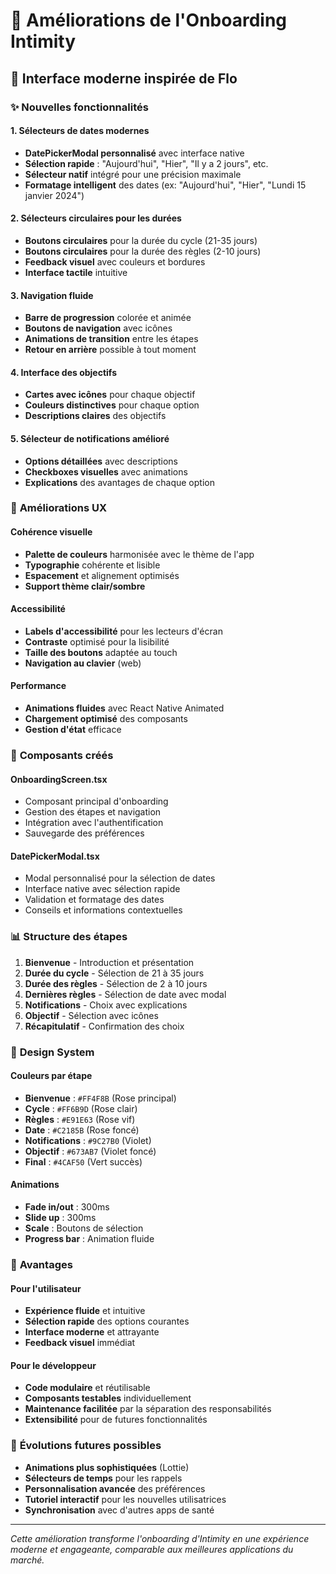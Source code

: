 # 🎨 Améliorations de l'Onboarding Intimity

## 📱 Interface moderne inspirée de Flo

### ✨ **Nouvelles fonctionnalités**

#### **1. Sélecteurs de dates modernes**
- **DatePickerModal personnalisé** avec interface native
- **Sélection rapide** : "Aujourd'hui", "Hier", "Il y a 2 jours", etc.
- **Sélecteur natif** intégré pour une précision maximale
- **Formatage intelligent** des dates (ex: "Aujourd'hui", "Hier", "Lundi 15 janvier 2024")

#### **2. Sélecteurs circulaires pour les durées**
- **Boutons circulaires** pour la durée du cycle (21-35 jours)
- **Boutons circulaires** pour la durée des règles (2-10 jours)
- **Feedback visuel** avec couleurs et bordures
- **Interface tactile** intuitive

#### **3. Navigation fluide**
- **Barre de progression** colorée et animée
- **Boutons de navigation** avec icônes
- **Animations de transition** entre les étapes
- **Retour en arrière** possible à tout moment

#### **4. Interface des objectifs**
- **Cartes avec icônes** pour chaque objectif
- **Couleurs distinctives** pour chaque option
- **Descriptions claires** des objectifs

#### **5. Sélecteur de notifications amélioré**
- **Options détaillées** avec descriptions
- **Checkboxes visuelles** avec animations
- **Explications** des avantages de chaque option

### 🎯 **Améliorations UX**

#### **Cohérence visuelle**
- **Palette de couleurs** harmonisée avec le thème de l'app
- **Typographie** cohérente et lisible
- **Espacement** et alignement optimisés
- **Support thème clair/sombre**

#### **Accessibilité**
- **Labels d'accessibilité** pour les lecteurs d'écran
- **Contraste** optimisé pour la lisibilité
- **Taille des boutons** adaptée au touch
- **Navigation au clavier** (web)

#### **Performance**
- **Animations fluides** avec React Native Animated
- **Chargement optimisé** des composants
- **Gestion d'état** efficace

### 🔧 **Composants créés**

#### **OnboardingScreen.tsx**
- Composant principal d'onboarding
- Gestion des étapes et navigation
- Intégration avec l'authentification
- Sauvegarde des préférences

#### **DatePickerModal.tsx**
- Modal personnalisé pour la sélection de dates
- Interface native avec sélection rapide
- Validation et formatage des dates
- Conseils et informations contextuelles

### 📊 **Structure des étapes**

1. **Bienvenue** - Introduction et présentation
2. **Durée du cycle** - Sélection de 21 à 35 jours
3. **Durée des règles** - Sélection de 2 à 10 jours
4. **Dernières règles** - Sélection de date avec modal
5. **Notifications** - Choix avec explications
6. **Objectif** - Sélection avec icônes
7. **Récapitulatif** - Confirmation des choix

### 🎨 **Design System**

#### **Couleurs par étape**
- **Bienvenue** : `#FF4F8B` (Rose principal)
- **Cycle** : `#FF6B9D` (Rose clair)
- **Règles** : `#E91E63` (Rose vif)
- **Date** : `#C2185B` (Rose foncé)
- **Notifications** : `#9C27B0` (Violet)
- **Objectif** : `#673AB7` (Violet foncé)
- **Final** : `#4CAF50` (Vert succès)

#### **Animations**
- **Fade in/out** : 300ms
- **Slide up** : 300ms
- **Scale** : Boutons de sélection
- **Progress bar** : Animation fluide

### 🚀 **Avantages**

#### **Pour l'utilisateur**
- **Expérience fluide** et intuitive
- **Sélection rapide** des options courantes
- **Interface moderne** et attrayante
- **Feedback visuel** immédiat

#### **Pour le développeur**
- **Code modulaire** et réutilisable
- **Composants testables** individuellement
- **Maintenance facilitée** par la séparation des responsabilités
- **Extensibilité** pour de futures fonctionnalités

### 🔮 **Évolutions futures possibles**

- **Animations plus sophistiquées** (Lottie)
- **Sélecteurs de temps** pour les rappels
- **Personnalisation avancée** des préférences
- **Tutoriel interactif** pour les nouvelles utilisatrices
- **Synchronisation** avec d'autres apps de santé

---

*Cette amélioration transforme l'onboarding d'Intimity en une expérience moderne et engageante, comparable aux meilleures applications du marché.*
